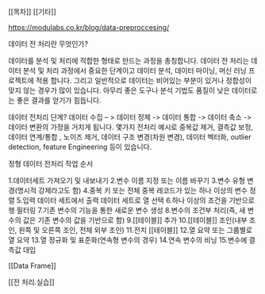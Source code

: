 [[목차]]
[[기타]]

https://modulabs.co.kr/blog/data-preproccesing/

데이터 전 처리란 무엇인가?

데이터를 분석 및 처리에 적합한 형태로 만드는 과정을 총칭합니다.
데이터 전 처리는 데이터 분석 및 처리 과정에서 중요한 단계이고 데이터 분석,
데이터 마이닝, 머신 러닝 프로젝트에 적용 합니다. 그리고 일반적으로 데이터는 비어있는 부분이 있거나 정합성이 맞지 않는 경우가 많이 있습니다.
아무리 좋은 도구나 분석 기법도 품질이 낮은 데이터로는 좋은 결과를 얻기가 힘듭니다.


데이터 전처리 단계?
데이터 수집 – > 데이터 정제 -> 데이터 통합 -> 데이터 축소 -> 데이터 변환의 가정을 거치게 됩니다.
몇가지 전처리 예시로
중복값 제거, 결측값 보정, 데이터 연계/통합 , 노이즈 제거, 데이터 구조 변경(차원 변경), 데이터 벡터화, outlier detection, feature Engineering 등이 있습니다.


정형 데이터 전처리 작업 순서

1.데이터세트 가져오기 및 내보내기
2.변수 이름 지정 또는 이름 바꾸기
3.변수 유형 변경(명시적 강제라고도 함)
4.중복 키 또는 전체 중복 레코드가 있는 하나 이상의 변수 정렬
5.입력 데이터 세트에서 출력 데이터 세트로 열 선택
6.하나 이상의 조건을 기반으로 행 필터링
7.기존 변수의 기능을 통한 새로운 변수 생성
8.변수의 조건부 처리(즉, 새 변수의 값은 기존 변수의 값을 기반으로 함)
9.[[테이블]] 추가
10.[[테이블]] 조인(내부 조인, 왼쪽 및 오른쪽 조인, 전체 외부 조인)
11.전치 [[테이블]]
12.열 요약 또는 그룹별로 열 요약
13.열 정규화 및 표준화(연속형 변수의 경우)
14.연속 변수의 비닝
15.변수에 결측값 대입

[[Data Frame]]

[[전 처리.실습]]
